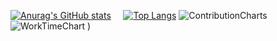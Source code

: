 <!--
**GuiFritis/guifritis** is a ✨ _special_ ✨ repository because its `README.md` (this file) appears on your GitHub profile.

Here are some ideas to get you started:

- 🔭 I’m currently working on ...
- 🌱 I’m currently learning ...
- 👯 I’m looking to collaborate on ...
- 🤔 I’m looking for help with ...
- 💬 Ask me about ...
- 📫 How to reach me: ...
- 😄 Pronouns: ...
- ⚡ Fun fact: ...
-->
[![Anurag's GitHub stats](https://github-readme-stats.vercel.app/api?username=guifritis&count_private=true&show_icons=true&theme=tokyonight&hide=issues)](https://github.com/guifritis/github-readme-stats)
&nbsp;&nbsp;&nbsp;
[![Top Langs](https://github-readme-stats.vercel.app/api/top-langs/?username=guifritis&layout=compact&theme=tokyonight)](https://github.com/guifritis/github-readme-stats)
![ContributionCharts](http://github-profile-summary-cards.vercel.app/api/cards/profile-details?username=guifritis&theme=tokyonight)
![WorkTimeChart](http://github-profile-summary-cards.vercel.app/api/cards/productive-time?username=guifritis&theme=tokyonight&utcOffset=-3)
)
